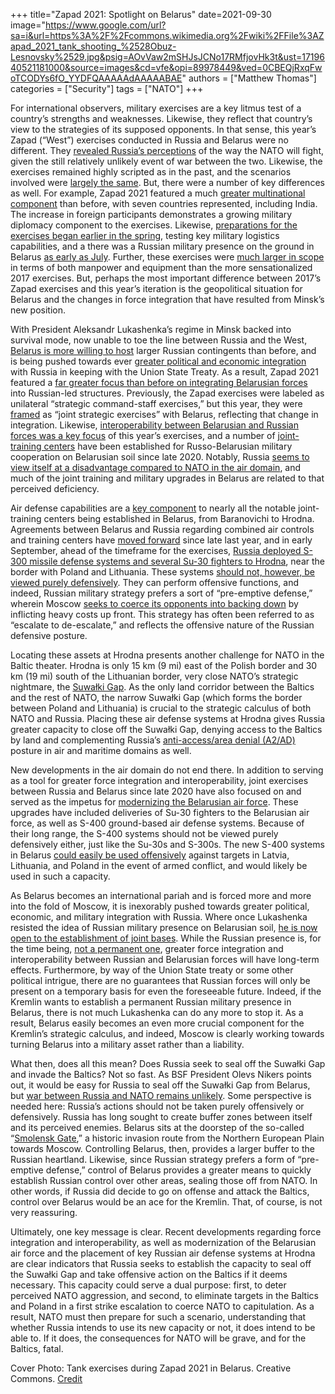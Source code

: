 +++
title="Zapad 2021: Spotlight on Belarus"
date=2021-09-30
image="https://www.google.com/url?sa=i&url=https%3A%2F%2Fcommons.wikimedia.org%2Fwiki%2FFile%3AZapad_2021_tank_shooting_%2528Obuz-Lesnovsky%2529.jpg&psig=AOvVaw2mSHJsJCNo17RMfjovHk3t&ust=1719640521181000&source=images&cd=vfe&opi=89978449&ved=0CBEQjRxqFwoTCODYs6fO_YYDFQAAAAAdAAAAABAE"
authors = ["Matthew Thomas"]
categories = ["Security"]
tags = ["NATO"]
+++

For international observers, military exercises are a key litmus test of a country’s strengths and weaknesses. Likewise, they reflect that country’s view to the strategies of its supposed opponents. In that sense, this year’s Zapad (“West”) exercises conducted in Russia and Belarus were no different. They [revealed Russia’s perceptions](https://warontherocks.com/2021/09/zapad-2021-what-to-expect-from-russias-strategic-military-exercise/) of the way the NATO will fight, given the still relatively unlikely event of war between the two. Likewise, the exercises remained highly scripted as in the past, and the scenarios involved were [largely the same](https://www.themoscowtimes.com/2021/09/23/zapad-2021-what-we-learned-from-russias-massive-military-drills-a75127). But, there were a number of key differences as well. For example, Zapad 2021 featured a much [greater multinational component](https://www.themoscowtimes.com/2021/09/23/zapad-2021-what-we-learned-from-russias-massive-military-drills-a75127) than before, with seven countries represented, including India. The increase in foreign participants demonstrates a growing military diplomacy component to the exercises. Likewise, [preparations for the exercises began earlier in the spring](https://www.usni.org/magazines/proceedings/2021/september/zapad-2021-brief), testing key military logistics capabilities, and a there was a Russian military presence on the ground in Belarus [as early as July](https://www.usni.org/magazines/proceedings/2021/september/zapad-2021-brief). Further, these exercises were [much larger in scope](https://www.themoscowtimes.com/2021/09/23/zapad-2021-what-we-learned-from-russias-massive-military-drills-a75127) in terms of both manpower and equipment than the more sensationalized 2017 exercises. But, perhaps the most important difference between 2017’s Zapad exercises and this year’s iteration is the geopolitical situation for Belarus and the changes in force integration that have resulted from Minsk’s new position. 

With President Aleksandr Lukashenka’s regime in Minsk backed into survival mode, now unable to toe the line between Russia and the West, [Belarus is more willing to host](https://www.themoscowtimes.com/2021/09/23/zapad-2021-what-we-learned-from-russias-massive-military-drills-a75127) larger Russian contingents than before, and is being pushed towards ever [greater political and economic integration](https://www.defensenews.com/global/europe/2021/09/13/as-zapad-military-drills-heat-up-signs-of-a-lasting-russian-footprint-in-belarus/) with Russia in keeping with the Union State Treaty. As a result, Zapad 2021 featured a [far greater focus than before on integrating Belarusian forces](https://www.understandingwar.org/backgrounder/russia%E2%80%99s-zapad-2021-exercise) into Russian-led structures. Previously, the Zapad exercises were labeled as unilateral “strategic command-staff exercises,” but this year, they were [framed](https://www.understandingwar.org/backgrounder/russia%E2%80%99s-zapad-2021-exercise) as “joint strategic exercises” with Belarus, reflecting that change in integration. Likewise, [interoperability between Belarusian and Russian forces was a key focus](https://www.themoscowtimes.com/2021/09/23/zapad-2021-what-we-learned-from-russias-massive-military-drills-a75127) of this year’s exercises, and a number of [joint-training centers](https://www.understandingwar.org/backgrounder/russia%E2%80%99s-zapad-2021-exercise) have been established for Russo-Belarusian military cooperation on Belarusian soil since late 2020. Notably, Russia [seems to view itself at a disadvantage compared to NATO in the air domain](https://www.themoscowtimes.com/2021/09/23/zapad-2021-what-we-learned-from-russias-massive-military-drills-a75127), and much of the joint training and military upgrades in Belarus are related to that perceived deficiency. 

Air defense capabilities are a [key component](https://warontherocks.com/2021/09/zapad-2021-what-to-expect-from-russias-strategic-military-exercise/) to nearly all the notable joint-training centers being established in Belarus, from Baranovichi to Hrodna. Agreements between Belarus and Russia regarding combined air controls and training centers have [moved forward](https://warontherocks.com/2021/09/zapad-2021-what-to-expect-from-russias-strategic-military-exercise/) since late last year, and in early September, ahead of the timeframe for the exercises, [Russia deployed S-300 missile defense systems and several Su-30 fighters to Hrodna](https://warontherocks.com/2021/09/zapad-2021-what-to-expect-from-russias-strategic-military-exercise/), near the border with Poland and Lithuania. These systems [should not, however, be viewed purely defensively](https://icds.ee/en/is-zapad-2021-any-different-from-zapad-2017/). They can perform offensive functions, and indeed, Russian military strategy prefers a sort of “pre-emptive defense,” wherein Moscow [seeks to coerce its opponents into backing down](https://www.themoscowtimes.com/2021/09/23/zapad-2021-what-we-learned-from-russias-massive-military-drills-a75127) by inflicting heavy costs up front. This strategy has often been referred to as “escalate to de-escalate,” and reflects the offensive nature of the Russian defensive posture. 
                                               
Locating these assets at Hrodna presents another challenge for NATO in the Baltic theater. Hrodna is only 15 km (9 mi) east of the Polish border and 30 km (19 mi) south of the Lithuanian border, very close NATO’s strategic nightmare, the [Suwałki Gap](https://balticsecurity.eu/defending_suwalki_gap/). As the only land corridor between the Baltics and the rest of NATO, the narrow Suwałki Gap (which forms the border between Poland and Lithuania) is crucial to the strategic calculus of both NATO and Russia. Placing these air defense systems at Hrodna gives Russia greater capacity to close off the Suwałki Gap, denying access to the Baltics by land and complementing Russia’s [anti-access/area denial (A2/AD)](https://www.fpri.org/article/2020/07/maritime-security-issues-in-the-baltic-sea-region/) posture in air and maritime domains as well. 

New developments in the air domain do not end there. In addition to serving as a tool for greater force integration and interoperability, joint exercises between Russia and Belarus since late 2020 have also focused on and served as the impetus for [modernizing the Belarusian air force](https://icds.ee/en/is-zapad-2021-any-different-from-zapad-2017/). These upgrades have included deliveries of Su-30 fighters to the Belarusian air force, as well as S-400 ground-based air defense systems. Because of their long range, the S-400 systems should not be viewed purely defensively either, just like the Su-30s and S-300s. The new S-400 systems in Belarus [could easily be used offensively](https://icds.ee/en/is-zapad-2021-any-different-from-zapad-2017/) against targets in Latvia, Lithuania, and Poland in the event of armed conflict, and would likely be used in such a capacity. 

As Belarus becomes an international pariah and is forced more and more into the fold of Moscow, it is inexorably pushed towards greater political, economic, and military integration with Russia. Where once Lukashenka resisted the idea of Russian military presence on Belarusian soil, [he is now open to the establishment of joint bases](https://www.defensenews.com/global/europe/2021/09/13/as-zapad-military-drills-heat-up-signs-of-a-lasting-russian-footprint-in-belarus/). While the Russian presence is, for the time being, [not a permanent one](https://www.defensenews.com/global/europe/2021/09/13/as-zapad-military-drills-heat-up-signs-of-a-lasting-russian-footprint-in-belarus/), greater force integration and interoperability between Russian and Belarusian forces will have long-term effects. Furthermore, by way of the Union State treaty or some other political intrigue, there are no guarantees that Russian forces will only be present on a temporary basis for even the foreseeable future. Indeed, if the Kremlin wants to establish a permanent Russian military presence in Belarus, there is not much Lukashenka can do any more to stop it. As a result, Belarus easily becomes an even more crucial component for the Kremlin’s strategic calculus, and indeed, Moscow is clearly working towards turning Belarus into a military asset rather than a liability. 

What then, does all this mean? Does Russia seek to seal off the Suwałki Gap and invade the Baltics? Not so fast. As BSF President Olevs Nikers points out, it would be easy for Russia to seal off the Suwałki Gap from Belarus, but [war between Russia and NATO remains unlikely](https://www.polskieradio.pl/13/53/Artykul/2807442,Response-to-Zapad-2021-Olevs-Nikers-Baltic-Security-Foundation-we-should-organize-regional-exercises-to-show-the-coherence-of-NATO?fbclid=IwAR2HLRD2YNAbSj30m_e6cgv-OZiCevt_R5CVcASqzbkS83QLDf6UzTgybKA). Some perspective is needed here: Russia’s actions should not be taken purely offensively or defensively. Russia has long sought to create buffer zones between itself and its perceived enemies. Belarus sits at the doorstep of the so-called “[Smolensk Gate](https://warontherocks.com/2021/09/zapad-2021-what-to-expect-from-russias-strategic-military-exercise/),” a historic invasion route from the Northern European Plain towards Moscow. Controlling Belarus, then, provides a larger buffer to the Russian heartland. Likewise, since Russian strategy prefers a form of “pre-emptive defense,” control of Belarus provides a greater means to quickly establish Russian control over other areas, sealing those off from NATO. In other words, if Russia did decide to go on offense and attack the Baltics, control over Belarus would be an ace for the Kremlin. That, of course, is not very reassuring. 

Ultimately, one key message is clear. Recent developments regarding force integration and interoperability, as well as modernization of the Belarusian air force and the placement of key Russian air defense systems at Hrodna are clear indicators that Russia seeks to establish the capacity to seal off the Suwałki Gap and take offensive action on the Baltics if it deems necessary. This capacity could serve a dual purpose: first, to deter perceived NATO aggression, and second, to eliminate targets in the Baltics and Poland in a first strike escalation to coerce NATO to capitulation. As a result, NATO must then prepare for such a scenario, understanding that whether Russia intends to use its new capacity or not, it does intend to be able to. If it does, the consequences for NATO will be grave, and for the Baltics, fatal.  

Cover Photo: Tank exercises during Zapad 2021 in Belarus. Creative Commons. [Credit](https://www.google.com/url?sa=i&url=https%3A%2F%2Fcommons.wikimedia.org%2Fwiki%2FFile%3AZapad_2021_tank_shooting_%2528Obuz-Lesnovsky%2529.jpg&psig=AOvVaw2mSHJsJCNo17RMfjovHk3t&ust=1719640521181000&source=images&cd=vfe&opi=89978449&ved=0CBEQjRxqFwoTCODYs6fO_YYDFQAAAAAdAAAAABAE)
